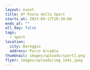```yaml
---
layout: event
title: 8ª Festa dello Sport
starts_at: 2023-09-17T10:30:00
ends_at: ""
all_day: false
tags:
  - Sport
location:
  city: Bareggio
  address: Parco Arcadia
thumbnail: images/uploads/sport1.png
flyer: images/uploads/img_1441.jpeg
---
```

